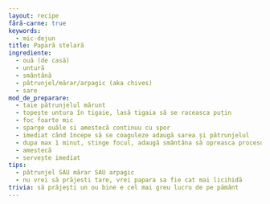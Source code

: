 ```yaml
---
layout: recipe
fără-carne: true
keywords:
  - mic-dejun
title: Papară stelară
ingrediente:
  - ouă (de casă)
  - untură
  - smântână
  - pătrunjel/mărar/arpagic (aka chives)
  - sare
mod_de_preparare:
  - taie pătrunjelul mărunt
  - topește untura în tigaie, lasă tigaia să se raceasca puțin
  - foc foarte mic
  - sparge ouăle si amestecă continuu cu spor
  - imediat când începe să se coaguleze adaugă sarea și pătrunjelul
  - dupa max 1 minut, stinge focul, adaugă smântâna să opreasca procesul de gătire
  - amestecă
  - servește imediat
tips:
  - pătrunjel SAU mărar SAU arpagic
  - nu vrei să prăjesti tare, vrei papara sa fie cat mai licihidă
trivia: să prăjești un ou bine e cel mai greu lucru de pe pământ
---
```

